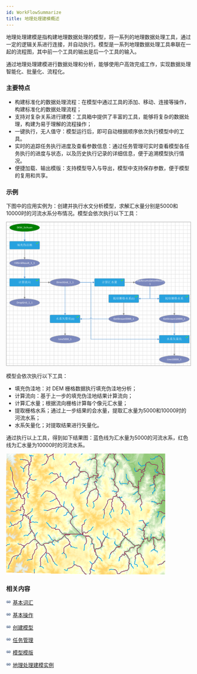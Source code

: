 ```yaml
---
id: WorkFlowSummarize
title: 地理处理建模概述
---
```

地理处理建模是指构建地理数据处理的模型，将一系列的地理数据处理工具，通过一定的逻辑关系进行连接，并自动执行。模型是一系列地理数据处理工具串联在一起的流程图，其中前一个工具的输出是后一个工具的输入。

通过地理处理建模进行数据处理和分析，能够使用户高效完成工作，实现数据处理智能化、批量化、流程化。

### 主要特点

  * 构建标准化的数据处理流程：在模型中通过工具的添加、移动、连接等操作，构建标准化的数据处理流程；
  * 支持对复杂关系进行建模：工具箱中提供了丰富的工具，能够将复杂的数据处理，构建为易于理解的流程操作；
  * 一键执行，无人值守：模型运行后，即可自动根据顺序依次执行模型中的工具。
  * 实时的追踪任务执行进度及查看参数信息：通过任务管理可实时查看模型各任务执行的进度与状态，以及历史执行记录的详细信息，便于追溯模型执行情况。
  * 便捷加载、输出模版：支持模型导入与导出，模型中支持保存参数，便于模型的复用和共享。

### 示例

下图中的应用实例为：创建并执行水文分析模型，求解汇水量分别是5000和10000时的河流水系分布情况。模型会依次执行以下工具：

![](img/WorkFlow.png)  

  
模型会依次执行以下工具：

  * 填充伪洼地：对 DEM 栅格数据执行填充伪洼地分析；
  * 计算流向：基于上一步的填充伪洼地结果计算流向；
  * 计算汇水量；根据流向栅格计算每个像元汇水量；
  * 提取栅格水系；通过上一步结果的会水量，提取汇水量为5000和10000时的河流水系；
  * 水系矢量化；对提取结果进行矢量化。

通过执行以上工具，得到如下结果图：蓝色线为汇水量为5000的河流水系，红色线为汇水量为10000时的河流水系。

![](img/WorkFlowresult.png)  

  
### 相关内容

![](../img/smalltitle.png) [基本词汇](WFConcepts.html)

![](../img/smalltitle.png) [基本操作](WFBasicOperation.html)

![](../img/smalltitle.png) [创建模型](CreatWorkFlow.html)

![](../img/smalltitle.png) [任务管理](WFTaskManagement.html)

![](../img/smalltitle.png) [模型模版](WorkFlowTemplate.html)

![](../img/smalltitle.png) [地理处理建模实例](WorkFlowApplications.html)